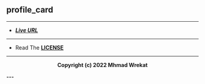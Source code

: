 ## profile_card

---

- **_[Live URL](https://wrekat.com/)_**

---

- Read The **[LICENSE](./LICENSE)**

---

<b>
<p align="center">
Copyright (c) 2022 Mhmad Wrekat
</p>
---
<!-- user_fwTzwgRw7BWBNQr4DEddk
NEXT_PUBLIC_PASSWORD=Fozan3dwan@07888mhma+*WREKAT
NEXT_PUBLIC_USERNAME=madminwrekat
NEXT_PUBLIC_BACKEND_WEATHER_API=https://personalnodejs.herokuapp.com/weather
NEXT_PUBLIC_FEEDBACK_API=https://personaldjangoback.herokuapp.com/api/feedback/
NEXT_PUBLIC_GOOGLE_ANALYTICS=G-CC35HDRGKD
NEXT_PUBLIC_GOOGLE_TAG_MANAGER=GTM-NXZSBVW
NEXT_PUBLIC_EMAIL_SERVICE_ID=service_kuflto8
NEXT_PUBLIC_EMAIL_USER_ID=user_fwTzwgRw7BWBNQr4DEddk
NEXT_PUBLIC_EMAIL_TEMPLATE_ID=template_v12qo6d -->
